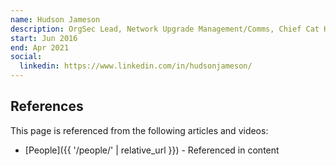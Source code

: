 ```yaml
---
name: Hudson Jameson
description: OrgSec Lead, Network Upgrade Management/Comms, Chief Cat Herder, DevOps Lead
start: Jun 2016
end: Apr 2021
social:
  linkedin: https://www.linkedin.com/in/hudsonjameson/
---
```


## References

This page is referenced from the following articles and videos:

- [People]({{ '/people/' | relative_url }}) - Referenced in content